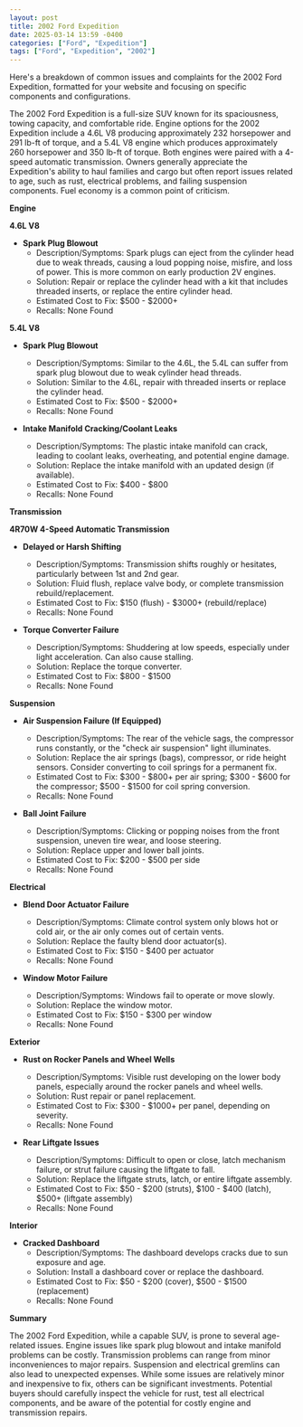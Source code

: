 ```yaml
---
layout: post
title: 2002 Ford Expedition
date: 2025-03-14 13:59 -0400
categories: ["Ford", "Expedition"]
tags: ["Ford", "Expedition", "2002"]
---
```

Here's a breakdown of common issues and complaints for the 2002 Ford Expedition, formatted for your website and focusing on specific components and configurations.

The 2002 Ford Expedition is a full-size SUV known for its spaciousness, towing capacity, and comfortable ride. Engine options for the 2002 Expedition include a 4.6L V8 producing approximately 232 horsepower and 291 lb-ft of torque, and a 5.4L V8 engine which produces approximately 260 horsepower and 350 lb-ft of torque. Both engines were paired with a 4-speed automatic transmission. Owners generally appreciate the Expedition's ability to haul families and cargo but often report issues related to age, such as rust, electrical problems, and failing suspension components. Fuel economy is a common point of criticism.

**Engine**

**4.6L V8**

*   **Spark Plug Blowout**
    *   Description/Symptoms: Spark plugs can eject from the cylinder head due to weak threads, causing a loud popping noise, misfire, and loss of power. This is more common on early production 2V engines.
    *   Solution: Repair or replace the cylinder head with a kit that includes threaded inserts, or replace the entire cylinder head.
    *   Estimated Cost to Fix: $500 - $2000+
    *   Recalls: None Found

**5.4L V8**

*   **Spark Plug Blowout**
    *   Description/Symptoms: Similar to the 4.6L, the 5.4L can suffer from spark plug blowout due to weak cylinder head threads.
    *   Solution: Similar to the 4.6L, repair with threaded inserts or replace the cylinder head.
    *   Estimated Cost to Fix: $500 - $2000+
    *   Recalls: None Found

*   **Intake Manifold Cracking/Coolant Leaks**
    *   Description/Symptoms: The plastic intake manifold can crack, leading to coolant leaks, overheating, and potential engine damage.
    *   Solution: Replace the intake manifold with an updated design (if available).
    *   Estimated Cost to Fix: $400 - $800
    *   Recalls: None Found

**Transmission**

**4R70W 4-Speed Automatic Transmission**

*   **Delayed or Harsh Shifting**
    *   Description/Symptoms: Transmission shifts roughly or hesitates, particularly between 1st and 2nd gear.
    *   Solution: Fluid flush, replace valve body, or complete transmission rebuild/replacement.
    *   Estimated Cost to Fix: $150 (flush) - $3000+ (rebuild/replace)
    *   Recalls: None Found

*   **Torque Converter Failure**
    *   Description/Symptoms: Shuddering at low speeds, especially under light acceleration. Can also cause stalling.
    *   Solution: Replace the torque converter.
    *   Estimated Cost to Fix: $800 - $1500
    *   Recalls: None Found

**Suspension**

*   **Air Suspension Failure (If Equipped)**
    *   Description/Symptoms: The rear of the vehicle sags, the compressor runs constantly, or the "check air suspension" light illuminates.
    *   Solution: Replace the air springs (bags), compressor, or ride height sensors. Consider converting to coil springs for a permanent fix.
    *   Estimated Cost to Fix: $300 - $800+ per air spring; $300 - $600 for the compressor; $500 - $1500 for coil spring conversion.
    *   Recalls: None Found

*   **Ball Joint Failure**
    *   Description/Symptoms: Clicking or popping noises from the front suspension, uneven tire wear, and loose steering.
    *   Solution: Replace upper and lower ball joints.
    *   Estimated Cost to Fix: $200 - $500 per side
    *   Recalls: None Found

**Electrical**

*   **Blend Door Actuator Failure**
    *   Description/Symptoms: Climate control system only blows hot or cold air, or the air only comes out of certain vents.
    *   Solution: Replace the faulty blend door actuator(s).
    *   Estimated Cost to Fix: $150 - $400 per actuator
    *   Recalls: None Found

*   **Window Motor Failure**
    *   Description/Symptoms: Windows fail to operate or move slowly.
    *   Solution: Replace the window motor.
    *   Estimated Cost to Fix: $150 - $300 per window
    *   Recalls: None Found

**Exterior**

*   **Rust on Rocker Panels and Wheel Wells**
    *   Description/Symptoms: Visible rust developing on the lower body panels, especially around the rocker panels and wheel wells.
    *   Solution: Rust repair or panel replacement.
    *   Estimated Cost to Fix: $300 - $1000+ per panel, depending on severity.
    *   Recalls: None Found

*   **Rear Liftgate Issues**
    *   Description/Symptoms: Difficult to open or close, latch mechanism failure, or strut failure causing the liftgate to fall.
    *   Solution: Replace the liftgate struts, latch, or entire liftgate assembly.
    *   Estimated Cost to Fix: $50 - $200 (struts), $100 - $400 (latch), $500+ (liftgate assembly)
    *   Recalls: None Found

**Interior**

*   **Cracked Dashboard**
    *   Description/Symptoms: The dashboard develops cracks due to sun exposure and age.
    *   Solution: Install a dashboard cover or replace the dashboard.
    *   Estimated Cost to Fix: $50 - $200 (cover), $500 - $1500 (replacement)
    *   Recalls: None Found

**Summary**

The 2002 Ford Expedition, while a capable SUV, is prone to several age-related issues. Engine issues like spark plug blowout and intake manifold problems can be costly. Transmission problems can range from minor inconveniences to major repairs. Suspension and electrical gremlins can also lead to unexpected expenses. While some issues are relatively minor and inexpensive to fix, others can be significant investments. Potential buyers should carefully inspect the vehicle for rust, test all electrical components, and be aware of the potential for costly engine and transmission repairs.

